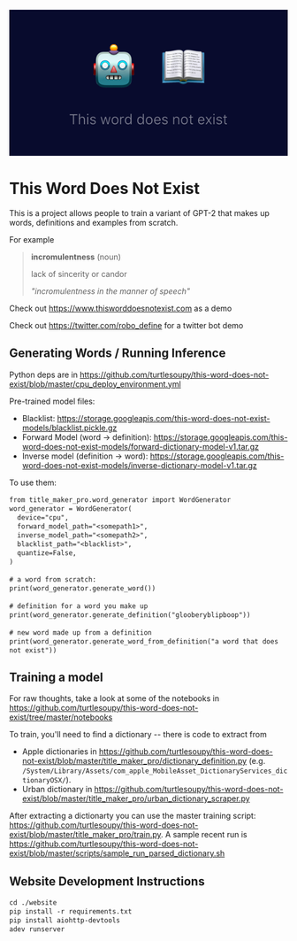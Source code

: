 ![Word Does Not Exist Logo](website/static/twitter_card_biggest_title.png)

# This Word Does Not Exist
This is a project allows 
people to train a variant of GPT-2 that makes
up words, definitions and examples from scratch. 

For example

> **incromulentness** (noun)
>
> lack of sincerity or candor
>
> *"incromulentness in the manner of speech"*

Check out https://www.thisworddoesnotexist.com as a demo 

Check out https://twitter.com/robo_define for a twitter bot demo

## Generating Words / Running Inference
Python deps are in https://github.com/turtlesoupy/this-word-does-not-exist/blob/master/cpu_deploy_environment.yml

Pre-trained model files:
- Blacklist: https://storage.googleapis.com/this-word-does-not-exist-models/blacklist.pickle.gz
- Forward Model (word -> definition): https://storage.googleapis.com/this-word-does-not-exist-models/forward-dictionary-model-v1.tar.gz
- Inverse model (definition -> word): https://storage.googleapis.com/this-word-does-not-exist-models/inverse-dictionary-model-v1.tar.gz

To use them:
```
from title_maker_pro.word_generator import WordGenerator
word_generator = WordGenerator(
  device="cpu",
  forward_model_path="<somepath1>",
  inverse_model_path="<somepath2>",
  blacklist_path="<blacklist>",
  quantize=False,
)

# a word from scratch:
print(word_generator.generate_word())

# definition for a word you make up
print(word_generator.generate_definition("glooberyblipboop")) 

# new word made up from a definition
print(word_generator.generate_word_from_definition("a word that does not exist")) 
```



## Training a model
For raw thoughts, take a look at some of the notebooks in https://github.com/turtlesoupy/this-word-does-not-exist/tree/master/notebooks

To train, you'll need to find a dictionary -- there is code to extract from 
- Apple dictionaries in https://github.com/turtlesoupy/this-word-does-not-exist/blob/master/title_maker_pro/dictionary_definition.py (e.g. `/System/Library/Assets/com_apple_MobileAsset_DictionaryServices_dictionaryOSX/`). 
- Urban dictionary in https://github.com/turtlesoupy/this-word-does-not-exist/blob/master/title_maker_pro/urban_dictionary_scraper.py

After extracting a dictionarty you can use the master training script: https://github.com/turtlesoupy/this-word-does-not-exist/blob/master/title_maker_pro/train.py. A sample recent run is https://github.com/turtlesoupy/this-word-does-not-exist/blob/master/scripts/sample_run_parsed_dictionary.sh




## Website Development Instructions
```
cd ./website
pip install -r requirements.txt
pip install aiohttp-devtools 
adev runserver
```
